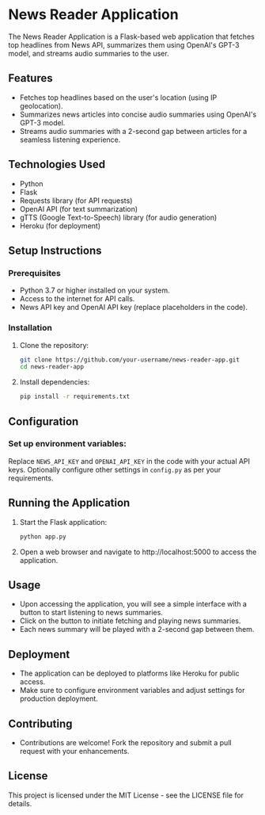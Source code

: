 # News Reader Application

The News Reader Application is a Flask-based web application that fetches top headlines from News API, summarizes them using OpenAI's GPT-3 model, and streams audio summaries to the user.

## Features

- Fetches top headlines based on the user's location (using IP geolocation).
- Summarizes news articles into concise audio summaries using OpenAI's GPT-3 model.
- Streams audio summaries with a 2-second gap between articles for a seamless listening experience.

## Technologies Used

- Python
- Flask
- Requests library (for API requests)
- OpenAI API (for text summarization)
- gTTS (Google Text-to-Speech) library (for audio generation)
- Heroku (for deployment)

## Setup Instructions

### Prerequisites

- Python 3.7 or higher installed on your system.
- Access to the internet for API calls.
- News API key and OpenAI API key (replace placeholders in the code).

### Installation

1. Clone the repository:

   ```bash
   git clone https://github.com/your-username/news-reader-app.git
   cd news-reader-app
   
2. Install dependencies:

   ```bash
   pip install -r requirements.txt

## Configuration

### Set up environment variables:

Replace `NEWS_API_KEY` and `OPENAI_API_KEY` in the code with your actual API keys.
Optionally configure other settings in `config.py` as per your requirements.

## Running the Application

1. Start the Flask application:

   ```bash
   python app.py

2. Open a web browser and navigate to http://localhost:5000 to access the application.

## Usage

- Upon accessing the application, you will see a simple interface with a button to start listening to news summaries.
- Click on the button to initiate fetching and playing news summaries.
- Each news summary will be played with a 2-second gap between them.

## Deployment

- The application can be deployed to platforms like Heroku for public access.
- Make sure to configure environment variables and adjust settings for production deployment.

## Contributing

- Contributions are welcome! Fork the repository and submit a pull request with your enhancements.

## License

This project is licensed under the MIT License - see the LICENSE file for details.

